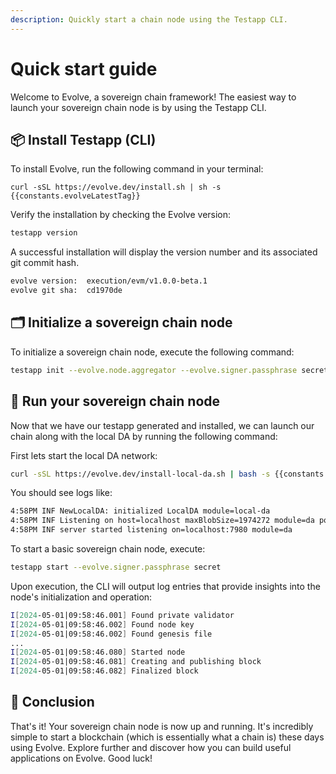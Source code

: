 ```yaml
---
description: Quickly start a chain node using the Testapp CLI.
---
```


<script setup>
import constants from '../.vitepress/constants/constants.js'
</script>

# Quick start guide

Welcome to Evolve, a sovereign chain framework! The easiest way to launch your sovereign chain node is by using the Testapp CLI.

## 📦 Install Testapp (CLI)

To install Evolve, run the following command in your terminal:

```bash-vue
curl -sSL https://evolve.dev/install.sh | sh -s {{constants.evolveLatestTag}}
```

Verify the installation by checking the Evolve version:

```bash
testapp version
```

A successful installation will display the version number and its associated git commit hash.

```bash
evolve version:  execution/evm/v1.0.0-beta.1
evolve git sha:  cd1970de
```

## 🗂️ Initialize a sovereign chain node

To initialize a sovereign chain node, execute the following command:

```bash
testapp init --evolve.node.aggregator --evolve.signer.passphrase secret
```

## 🚀 Run your sovereign chain node

Now that we have our testapp generated and installed, we can launch our chain along with the local DA by running the following command:

First lets start the local DA network:

```bash
curl -sSL https://evolve.dev/install-local-da.sh | bash -s {{constants.evolveLatestTag}}
```

You should see logs like:

```bash
4:58PM INF NewLocalDA: initialized LocalDA module=local-da
4:58PM INF Listening on host=localhost maxBlobSize=1974272 module=da port=7980
4:58PM INF server started listening on=localhost:7980 module=da
```

To start a basic sovereign chain node, execute:

```bash
testapp start --evolve.signer.passphrase secret
```

Upon execution, the CLI will output log entries that provide insights into the node's initialization and operation:

```bash
I[2024-05-01|09:58:46.001] Found private validator                      module=main keyFile=/root/.evolve/config/priv_validator_key.json stateFile=/root/.evolve/data/priv_validator_state.json
I[2024-05-01|09:58:46.002] Found node key                               module=main path=/root/.evolve/config/node_key.json
I[2024-05-01|09:58:46.002] Found genesis file                           module=main path=/root/.evolve/config/genesis.json
...
I[2024-05-01|09:58:46.080] Started node                                 module=main
I[2024-05-01|09:58:46.081] Creating and publishing block                module=BlockManager height=223
I[2024-05-01|09:58:46.082] Finalized block                              module=BlockManager height=223 num_txs_res=0 num_val_updates=0 block_app_hash=
```

## 🎉 Conclusion

That's it! Your sovereign chain node is now up and running. It's incredibly simple to start a blockchain (which is essentially what a chain is) these days using Evolve. Explore further and discover how you can build useful applications on Evolve. Good luck!
